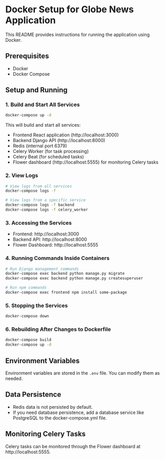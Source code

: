 # Docker Setup for Globe News Application

This README provides instructions for running the application using Docker.

## Prerequisites

- Docker
- Docker Compose

## Setup and Running

### 1. Build and Start All Services

```bash
docker-compose up -d
```

This will build and start all services:
- Frontend React application (http://localhost:3000)
- Backend Django API (http://localhost:8000)
- Redis (internal port 6379)
- Celery Worker (for task processing)
- Celery Beat (for scheduled tasks)
- Flower dashboard (http://localhost:5555) for monitoring Celery tasks

### 2. View Logs

```bash
# View logs from all services
docker-compose logs -f

# View logs from a specific service
docker-compose logs -f backend
docker-compose logs -f celery_worker
```

### 3. Accessing the Services

- Frontend: http://localhost:3000
- Backend API: http://localhost:8000
- Flower Dashboard: http://localhost:5555

### 4. Running Commands Inside Containers

```bash
# Run Django management commands
docker-compose exec backend python manage.py migrate
docker-compose exec backend python manage.py createsuperuser

# Run npm commands
docker-compose exec frontend npm install some-package
```

### 5. Stopping the Services

```bash
docker-compose down
```

### 6. Rebuilding After Changes to Dockerfile

```bash
docker-compose build
docker-compose up -d
```

## Environment Variables

Environment variables are stored in the `.env` file. You can modify them as needed.

## Data Persistence

- Redis data is not persisted by default.
- If you need database persistence, add a database service like PostgreSQL to the docker-compose.yml file.

## Monitoring Celery Tasks

Celery tasks can be monitored through the Flower dashboard at http://localhost:5555. 